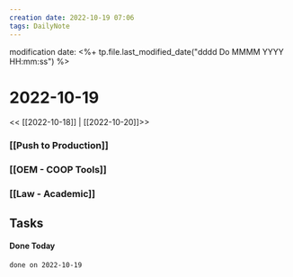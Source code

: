 ```yaml
---
creation date: 2022-10-19 07:06
tags: DailyNote 
---
```


modification date: <%+ tp.file.last_modified_date("dddd Do MMMM YYYY HH:mm:ss") %> 

# 2022-10-19

<< [[2022-10-18]] | [[2022-10-20]]>>


### [[Push to Production]]


### [[OEM - COOP Tools]]


### [[Law - Academic]]


## Tasks


#### Done Today

```tasks
done on 2022-10-19
```

